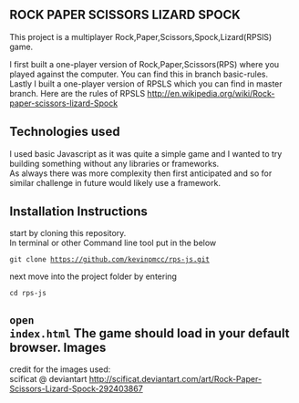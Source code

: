 ROCK PAPER SCISSORS LIZARD SPOCK 
----------
This project is a multiplayer Rock,Paper,Scissors,Spock,Lizard(RPSlS) game.

I first built a one-player version of Rock,Paper,Scissors(RPS) where you played
against the computer. You can find this in branch basic-rules.  
Lastly I built a one-player version of RPSLS which you can find in master branch. Here are the rules of RPSLS http://en.wikipedia.org/wiki/Rock-paper-scissors-lizard-Spock


Technologies used
-----------
I used basic Javascript as it was quite a simple game and I wanted to try
building something without any libraries or frameworks.   
As always there was more
complexity then first anticipated and so for similar challenge in future would
likely use a framework.


Installation Instructions
-------
start by cloning this repository.   
In terminal or other Command line tool put in the below

<code>git clone https://github.com/kevinpmcc/rps-js.git</code>

next move into the project folder by entering

<code>cd rps-js</code>


<code>open index.html</code>
The game should load in your default browser.
Images
----
credit for the images used:  
scificat @ deviantart http://scificat.deviantart.com/art/Rock-Paper-Scissors-Lizard-Spock-292403867



